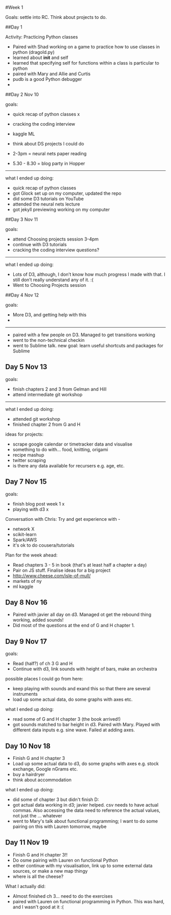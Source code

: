 #Week 1

Goals: settle into RC. Think about projects to do.


##Day 1

Activity: Practicing Python classes

- Paired with Shad working on a game to practice how to use classes in python (dragold.py)
- learned about __init__ and self
- learned that specifying self for functions within a class is particular to python
- paired with Mary and Allie and Curtis
- pudb is a good Python debugger
- 

##Day 2 Nov 10

goals:
- quick recap of python classes x
- cracking the coding interview
- kaggle ML
- think about DS projects I could do

- 2-3pm = neural nets paper reading
- 5.30 - 8.30 = blog party in Hopper

--------------------------------------

what I ended up doing:
- quick recap of python classes
- got Glock set up on my computer, updated the repo
- did some D3 tutorials on YouTube
- attended the neural nets lecture
- got jekyll previewing working on my computer

##Day 3 Nov 11

goals:
- attend Choosing projects session 3-4pm
- continue with D3 tutorials
- cracking the coding interview questions?

--------------------------------------

what I ended up doing:
- Lots of D3, although, I don’t know how much progress I made with that. I still don’t really understand any of it. :(
- Went to Choosing Projects session

##Day 4 Nov 12

goals:
- More D3, and getting help with this
- 

--------------------------------------
- paired with a few people on D3. Managed to get transitions working
- went to the non-technical checkin
- went to Sublime talk. new goal: learn useful shortcuts and packages for Sublime

## Day 5 Nov 13

goals:
- finish chapters 2 and 3 from Gelman and Hill
- attend intermediate git workshop

--------------------------------------

what I ended up doing:
- attended git workshop
- finished chapter 2 from G and H


ideas for projects:
- scrape google calendar or timetracker data and visualise
- something to do with... food, knitting, origami
- recipe mashup
- twitter scraping
- is there any data available for recursers e.g. age, etc.

## Day 7 Nov 15

goals:
- finish blog post week 1 x
- playing with d3 x

Conversation with Chris:
Try and get experience with - 
- network X
- scikit-learn
- Spark/AWS
- it's ok to do cousera/tutorials

Plan for the week ahead:
- Read chapters 3 - 5 in book (that's at least half a chapter a day)
- Pair on JS stuff. Finalise ideas for a big project
- http://www.cheese.com/isle-of-mull/
- markets of ny 
- ml kaggle

## Day 8 Nov 16

- Paired with javier all day on d3. Managed ot get the rebound thing working, added sounds!
- Did most of the questions at the end of G and H chapter 1.

## Day 9 Nov 17

goals:
- Read (half?) of ch 3 G and H
- Continue with d3, link sounds with height of bars, make an orchestra

possible places I could go from here:
- keep playing with sounds and exand this so that there are several instruments
- load up some actual data, do some graphs with axes etc. 

what I ended up doing:
- read some of G and H chapter 3 (the book arrived!)
- got sounds matched to bar height in d3. Paired with Mary. Played with different data inputs e.g. sine wave. Failed at adding axes.

## Day 10 Nov 18

- Finish G and H chapter 3
- Load up some actual data to d3, do some graphs with axes e.g. stock exchange, Google nGrams etc.
- buy a hairdryer
- think about accommodation 

what I ended up doing:
- did some of chapter 3 but didn't finish D:
- got actual data working in d3; javier helped. csv needs to have actual commas. Also accessing the data need to reference the actual values, not just the ... whatever 
- went to Mary's talk about functional programming; I want to do some pairing on this with Lauren tomorrow, maybe

## Day 11 Nov 19

- Finish G and H chapter 3!!
- Do osme pairing with Lauren on functional Python
- either continue with my visualisation, link up to some external data sources, or make a new map thingy
- where is all the cheese? 

What I actually did:

- Almost finished ch 3... need to do the exercises
- paired with Lauren on functional programming in Python. This was hard, and I wasn't good at it :(






